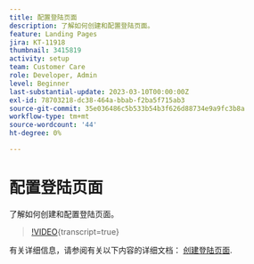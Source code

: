 ```yaml
---
title: 配置登陆页面
description: 了解如何创建和配置登陆页面。
feature: Landing Pages
jira: KT-11918
thumbnail: 3415819
activity: setup
team: Customer Care
role: Developer, Admin
level: Beginner
last-substantial-update: 2023-03-10T00:00:00Z
exl-id: 78703218-dc38-464a-bbab-f2ba5f715ab3
source-git-commit: 35e036486c5b533b54b3f626d88734e9a9fc3b8a
workflow-type: tm+mt
source-wordcount: '44'
ht-degree: 0%

---
```


# 配置登陆页面

了解如何创建和配置登陆页面。

>[!VIDEO](https://video.tv.adobe.com/v/3415819/?quality=12&learn=on){transcript=true}

有关详细信息，请参阅有关以下内容的详细文档： [创建登陆页面](https://experienceleague.adobe.com/docs/campaign-classic/using/designing-content/editing-html-content/creating-a-landing-page.html).

